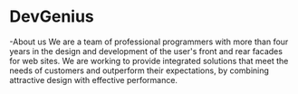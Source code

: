 # DevGenius
-About us We are a team of professional programmers with more than four years in the design and development of the user's front and rear facades for web sites. We are working to provide integrated solutions that meet the needs of customers and outperform their expectations, by combining attractive design with effective performance.
